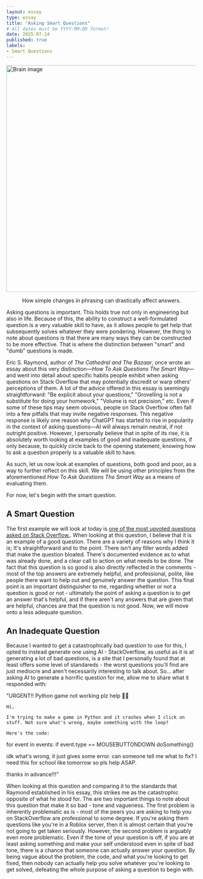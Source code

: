 ```yaml
---
layout: essay
type: essay
title: "Asking Smart Questions"
# All dates must be YYYY-MM-DD format!
date: 2025-07-24
published: true
labels:
- Smart Questions
---
```

<img 
  src="../img/brain.jpg" 
  class="img-fluid rounded mx-auto d-block" 
  style="width: 600px;" 
  alt="Brain image">

<div style="text-align: center;">
  How simple changes in phrasing can drastically affect answers.
</div>


 Asking questions is important. This holds true not only in engineering but also in life. Because of this, the ability to construct a well-formulated question is a very valuable skill to have, as it allows people to get help that subsequently solves whatever they were pondering. However, the thing to note about questions is that there are many ways they can be constructed to be more effective. That is where the distinction between "smart" and "dumb" questions is made.

Eric S. Raymond, author of *The Cathedral and The Bazaar*, once wrote an essay about this very distinction—*How To Ask Questions The Smart Way*—and went into detail about specific habits people exhibit when asking questions on Stack Overflow that may potentially discredit or warp others’ perceptions of them. A lot of the advice offered in this essay is seemingly straightforward: "Be explicit about your questions," "Grovelling is not a substitute for doing your homework," "Volume is not precision," etc. Even if some of these tips may seem obvious, people on Stack Overflow often fall into a few pitfalls that may invite negative responses. This negative response is likely one reason why ChatGPT has started to rise in popularity in the context of asking questions—AI will always remain neutral, if not outright positive. However, I personally believe that in spite of its rise, it is absolutely worth looking at examples of good and inadequate questions, if only because, to quickly circle back to the opening statement, knowing how to ask a question properly is a valuable skill to have.

As such, let us now look at examples of questions, both good and poor, as a way to further reflect on this skill. We will be using other principles from the aforementioned *How To Ask Questions The Smart Way* as a means of evaluating them.

For now, let's begin with the smart question.

## A Smart Question

The first example we will look at today is [one of the most upvoted questions asked on Stack Overflow.](https://stackoverflow.com/questions/2003505/how-do-i-delete-a-git-branch-locally-and-remotely). When looking at this question, I believe that it is an example of a good question. There are a variety of reasons why I think it is; It's straightforward and to the point. There isn't any filler words added that make the question bloated. There's documented evidence as to what was already done, and a clear call to action on what needs to be done. The fact that this question is so good is also directly reflected in the comments - most of the top answers are extremely helpful, and professional, polite, like people there want to help out and genuinely answer the question. This final point is an important distinguisher to me, regarding whether or not a question is good or not - ultimately the point of asking a question is to get an answer that's helpful, and if there aren't any answers that are given that are helpful, chances are that the question is not good. Now, we will move onto a less adequate question.


## An Inadequate Question

Because I wanted to get a catastrophically bad question to use for this, I opted to instead generate one using AI - StackOverflow, as useful as it is at generating a lot of bad questions, is a site that I personally found that at least offers some level of standareds - the worst questions you'll find are just mediocre and aren't necessarily interesting to talk about. So... after asking AI to generate a horrific question for me, allow me to share what it responded with:

"URGENT!! Python game not working plz help 🙏😭

    Hi,

    I'm trying to make a game in Python and it crashes when I click on stuff. Not sure what's wrong, maybe something with the loop?

    Here's the code:

for event in events:
if event.type == MOUSEBUTTONDOWN
doSomething()

idk what's wrong, it just gives some error. can someone tell me what to fix? I need this for school like tomorrow so pls help ASAP.

thanks in advance!!!"

When looking at this question and comparing it to the standards that Raymond established in his essay, this strikes me as the catastrophic opposite of what he stood for. The are two important things to note about this question that make it so bad - tone and vagueness. The first problem is inherently problematic as is - most of the peers you are asking to help you on StackOverflow are professional to some degree. If you're asking them questions like you're in a Roblox server, then it is almost certain that you're not going to get taken seriously. However, the second problem is arguably even more problematic. Even if the tone of your question is off, if you are at least asking something and make your self understood even in spite of bad tone, there is a chance that someone can actually answer your question. By being vague about the problem, the code, and what you're looking to get fixed, then nobody can actually help you solve whatever you're looking to get solved, defeating the whole purpose of asking a question to begin with.
